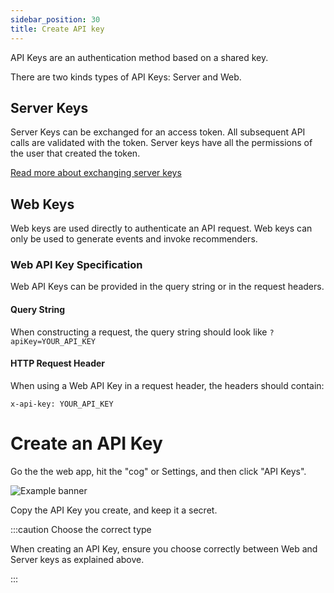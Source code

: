 ```yaml
---
sidebar_position: 30
title: Create API key
---
```



API Keys are an authentication method based on a shared key.

There are two kinds types of API Keys: Server and Web.

## Server Keys 

Server Keys can be exchanged for an access token. 
All subsequent API calls are validated with the token.
Server keys have all the permissions of the user that created the token.

[Read more about exchanging server keys](./exchange-api-key)

## Web Keys

Web keys are used directly to authenticate an API request.
Web keys can only be used to generate events and invoke recommenders.

### Web API Key Specification

Web API Keys can be provided in the query string or in the request headers.

#### Query String

When constructing a request, the query string should look like `?apiKey=YOUR_API_KEY`

#### HTTP Request Header

When using a Web API Key in a request header, the headers should contain:
```
x-api-key: YOUR_API_KEY
```


# Create an API Key

Go the the web app, hit the "cog" or Settings, and then click "API Keys".

![Example banner](/img/screenshots/api_key/menu.png)

Copy the API Key you create, and keep it a secret.

:::caution Choose the correct type

When creating an API Key, ensure you choose correctly between Web and Server keys as explained above.

:::